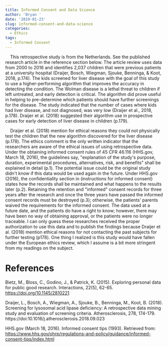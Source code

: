 ```yaml
---
title: Informed Consent and Data Science
author: 'Bryan '
date: '2019-01-23'
slug: informed-consent-and-data-science
categories:
  - Ethics
tags:
  - Informed Consent
---
```


&nbsp;&nbsp;&nbsp;&nbsp;This retrospective study is from the Netherlands. See the published research article in the reference section below. The article review uses data from 2000 to 2016 and identifies 2,037 children that were previous patients at a university hospital (Draijer, Bosch, Wiegman, Sjouke, Benninga, & Koot, 2018, p.174). The kids screened for liver disease with the goal of this study to use a higher-performing algorithm that improves the accuracy in detecting the condition. The Wolman disease is a lethal threat to children if left untreated, and early detection is critical. The algorithm did prove useful in helping to pre-determine which patients should have further screenings for the disease. The study indicated that the number of cases where kids had liver disease, and not diagnosed, was very low (Draijer et al., 2018, p.178). Draijer et al. (2018) suggested their algorithm use in prospective cases for early detection of liver disease in children (p.179).

&nbsp;&nbsp;&nbsp;&nbsp;Draijer et al. (2018) mention for ethical reasons they could not physically test the children that the new algorithm discovered for the liver disease (p.178). The ethics comment is the only written indicator that the researchers are aware of the ethical issues of using retrospective data. Under the obtaining informed consent rules of 45 CFR 46.116 (HHS.gov, March 18, 2016), the guidelines say, "explanation of the study's purpose, duration, experimental procedures, alternatives, risk, and benefits" shall be explained in detail (p.1). The potential issue could be the original study didn't know if this data would be used again in the future. Under HHS.gov (2016), the confidentiality section in (instructions for informed consent) states how the records shall be maintained and what happens to the results later (p.2). Retaining the retention and "informed" consent records for three years after the research and once the three years have passed the informed consent records must be destroyed (p.3); otherwise, the patients' parents waived the requirements for the informed consent. The data used at a future date, and the patients do have a right to know; however, there may have been no way of obtaining approval, or the patients were no longer traceable. I can only guess these researches received the proper authorization to use this data and to publish the findings because Draijer et al. (2018) mention ethical reasons for not contacting the past subjects for further testing (p178).  One thing I realized is this study would have fallen under the European ethics review, which I assume is a bit more stringent from my readings on the subject.

# References

Bietz, M., Bloss, C., Godino, J., & Patrick, K. (2015). Exploring personal data for public good research. Interactions, 22(5), 62-65. https://doi.org/10.1145/2810221

Draijer, L., Bosch, A., Wiegman, A., Sjouke, B., Benninga, M., Koot, B. (2018). Screening for lysosomal acid lipase deficiency: A retrospective data mining study and evaluation of screening criteria. Atherosclerosis, 278, 174-179. https://doi:10.1016/j.atherosclerosis.2018.09.023

HHS.gov (March 18, 2016). Informed consent tips (1993). Retrieved from: https://www.hhs.gov/ohrp/regulations-and-policy/guidance/informed-consent-tips/index.html
